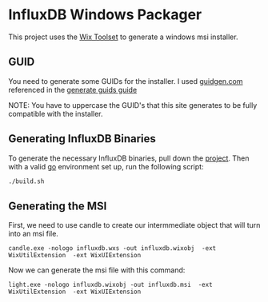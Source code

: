 # InfluxDB Windows Packager

This project uses the [Wix Toolset](http://wixtoolset.org/) to generate a windows msi installer.

## GUID

You need to generate some GUIDs for the installer.  I used [guidgen.com](http://www.guidgen.com/) 
referenced in the [generate guids guide](http://wixtoolset.org/documentation/manual/v3/howtos/general/generate_guids.html)

NOTE: You have to uppercase the GUID's that this site generates to be fully compatible with the installer.

## Generating InfluxDB Binaries

To generate the necessary InfluxDB binaries, pull down the [project](http://github.com/influxdb/influxdb).  Then with a valid [go](http://golang.org) 
environment set up, run the following script:

```sh
./build.sh
```

## Generating the MSI

First, we need to use candle to create our intermmediate object that will turn into an msi file.

```
candle.exe -nologo influxdb.wxs -out influxdb.wixobj  -ext WixUtilExtension  -ext WixUIExtension
```

Now we can generate the msi file with this command:

```
light.exe -nologo influxdb.wixobj -out influxdb.msi  -ext WixUtilExtension  -ext WixUIExtension
```

